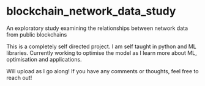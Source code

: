 # blockchain_network_data_study
An exploratory study examining the relationships between network data from public blockchains

This is a completely self directed project. I am self taught in python and ML libraries. 
Currently working to optimise the model as I learn more about ML, optimisation and applications. 

Will upload as I go along!
If you have any comments or thoughts, feel free to reach out!
